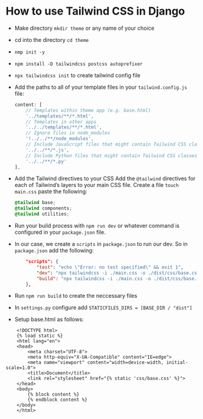 # How to use Tailwind CSS in Django

- Make directory `mkdir theme` or any name of your choice
- cd into the directory `cd theme`
- `nmp init -y`
- `npm install -D tailwindcss postcss autoprefixer`
- `npx tailwindcss init` to create tailwind config file
- Add the paths to all of your template files in your `tailwind.config.js` file:

    ```js
    content: [
        // Templates within theme app (e.g. base.html)
        '../templates/**/*.html',
        // Templates in other apps
        '../../templates/**/*.html',
        // Ignore files in node_modules
        '!../../**/node_modules',
        // Include JavaScript files that might contain Tailwind CSS classes
        '../../**/*.js',
        // Include Python files that might contain Tailwind CSS classes
        '../../**/*.py'
    ],
    ```

- Add the Tailwind directives to your CSS
Add the `@tailwind` directives for each of Tailwind’s layers to your main CSS file. Create a file `touch main.css` paste the following:

    ```css
    @tailwind base;
    @tailwind components;
    @tailwind utilities;
    ```

- Run your build process with `npm run dev` or whatever command is configured in your `package.json` file.
- In our case, we create a `scripts` in `package.json` to run our dev. So in `package.json` add the following:

    ```json
        "scripts": {
            "test": "echo \"Error: no test specified\" && exit 1",
            "dev": "npx tailwindcss -i ./main.css -o ./dist/css/base.css --watch",
            "build": "npx tailwindcss -i ./main.css -o ./dist/css/base.css"
        },
    ```

- Run `npm run build` to create the neccessary files
- In `settings.py` configure add `STATICFILES_DIRS = [BASE_DIR / "dist"]`
- Setup base.html as follows:

```Django HTML
    <!DOCTYPE html>
    {% load static %}
    <html lang="en">
    <head>
        <meta charset="UTF-8">
        <meta http-equiv="X-UA-Compatible" content="IE=edge">
        <meta name="viewport" content="width=device-width, initial-scale=1.0">
        <title>Document</title>
        <link rel="stylesheet" href="{% static 'css/base.css' %}">
    </head>
    <body>
        {% block content %}
        {% endblock content %}
    </body>
    </html>
```
